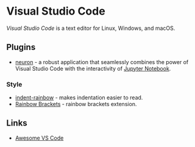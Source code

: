 # Visual Studio Code

<dfn>Visual Studio Code</dfn> is a text editor for Linux, Windows, and macOS.

## Plugins

-   [neuron](https://github.com/lorenzo2897/vscode-ipe) - a robust application that seamlessly combines the power of Visual Studio Code with the interactivity of [Jupyter Notebook](https://github.com/myles/wiki/tree/f372daac5c55e94c0709618731da62eceb4e6a76/programming/jupyter-notebook.md).

### Style

-   [indent-rainbow](https://marketplace.visualstudio.com/items?itemName=oderwat.indent-rainbow) - makes indentation easier to read.
-   [Rainbow Brackets](https://marketplace.visualstudio.com/items?itemName=2gua.rainbow-brackets) - rainbow brackets extension.

## Links

-   [Awesome VS Code](https://github.com/viatsko/awesome-vscode)
